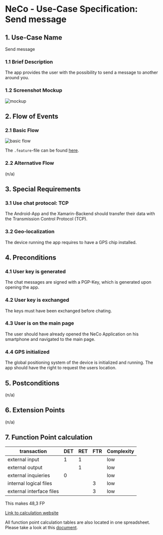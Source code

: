 # NeCo - Use-Case Specification: Send message

## 1. Use-Case Name
Send message

### 1.1 Brief Description
The app provides the user with the possibility to send a message to another around you.

### 1.2 Screenshot Mockup

![mockup]


## 2. Flow of Events

### 2.1 Basic Flow

![basic flow]


The `.feature`-file can be found [here][feature].

### 2.2 Alternative Flow
(n/a)


## 3. Special Requirements
### 3.1 Use chat protocol: TCP
The Android-App and the Xamarin-Backend should transfer their data with the Transmission Control Protocol (TCP). 

### 3.2 Geo-localization
The device running the app requires to have a GPS chip installed.

## 4. Preconditions

### 4.1 User key is generated
The chat messages are signed with a PGP-Key, which is generated upon opening the app.

### 4.2 User key is exchanged
The keys must have been exchanged before chating.

### 4.3 User is on the main page
The user should have already opened the NeCo Application on his smartphone and navigated to the main page.

### 4.4 GPS initialized
The global positioning system of the device is initialized and running. 
The app should have the right to request the users location.

## 5. Postconditions
(n/a)


## 6. Extension Points
(n/a)

## 7. Function Point calculation
|transaction|DET|RET|FTR|Complexity|
|---|---|---|---|---|
|external input|1|1||low|
|external output||1||low|
|external inquieries|0|||low|
|internal logical files|||3|low|
|external interface files|||3|low|

This makes 48,3 FP

[Link to calculation website][fp calculation]

All function point calculation tables are also located in one spreadsheet. Please take a look at this [document][fpc spreadsheet].


<!-- Link definitions: -->
[fpc spreadsheet]:<https://github.com/Haus4/NeCo/raw/develop/docs/sem_2/time_estimation_uc.xlsx> "Function point calculation spreadsheet"

[fp calculation]: <http://groups.umd.umich.edu/cis/course.des/cis525/js/f00/harvey/FP_Calc.html#FPCalc> "FP calculation"

[basic flow]: https://github.com/Haus4/NeCo/raw/develop/docs/img/UC1_SendMessage_UCD.jpg "Basic Flow: Receive Message"

[mockup]: https://github.com/Haus4/NeCo/raw/develop/docs/img/UC1_2_3_Mockup.png "Chat Mockup"

[feature]: https://github.com/Haus4/NeCo/tree/develop/docs/UC1.feature "Feature description"

